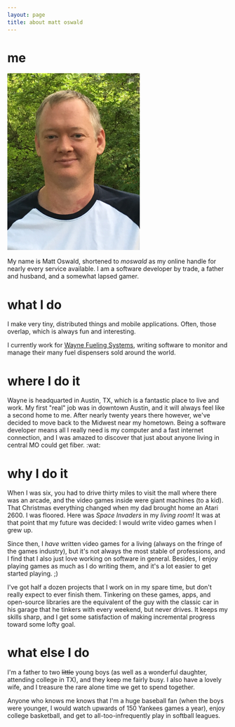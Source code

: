 ```yaml
---
layout: page
title: about matt oswald
---
```


# me
![moswald](me.png "me")

My name is Matt Oswald, shortened to _moswald_ as my online handle for nearly every service available. I am a software developer by trade,
a father and husband, and a somewhat lapsed gamer.

# what I do
I make very tiny, distributed things and mobile applications. Often, those overlap, which is always fun and interesting.

I currently work for [Wayne Fueling Systems](http://wayne.com), writing software to monitor and manage their many fuel dispensers sold around
the world.

# where I do it
Wayne is headquarted in Austin, TX, which is a fantastic place to live and work. My first "real" job was in downtown Austin, and
it will always feel like a second home to me. After nearly twenty years there however, we've decided to move back to the Midwest near my hometown.
Being a software developer means all I really need is my computer and a fast internet connection, and I was amazed to discover that just about
anyone living in central MO could get fiber. :wat:

# why I do it
When I was six, you had to drive thirty miles to visit the mall where there was an arcade, and the video games inside were giant machines
(to a kid). That Christmas everything changed when my dad brought home an Atari 2600. I was floored. Here was _Space Invaders_ in my
_living room_! It was at that point that my future was decided: I would write video games when I grew up.

Since then, I _have_ written video games for a living (always on the fringe of the games industry), but it's not always the most stable of
professions, and I find that I also just love working on software in general. Besides, I enjoy playing games as much as I do writing them,
and it's a lot easier to get started playing. ;)

I've got half a dozen projects that I work on in my spare time, but don't really expect to ever finish them. Tinkering on these games, apps, and
open-source libraries are the equivalent of the guy with the classic car in his garage that he tinkers with every weekend, but never
drives. It keeps my skills sharp, and I get some satisfaction of making incremental progress toward some lofty goal.

# what else I do
I'm a father to two ~~little~~ young boys (as well as a wonderful daughter, attending college in TX), and they keep me fairly busy.
I also have a lovely wife, and I treasure the rare alone time we get to spend together.

Anyone who knows me knows that I'm a huge baseball fan (when the boys were younger, I would watch upwards of 150 Yankees games a year),
enjoy college basketball, and get to all-too-infrequently play in softball leagues.
